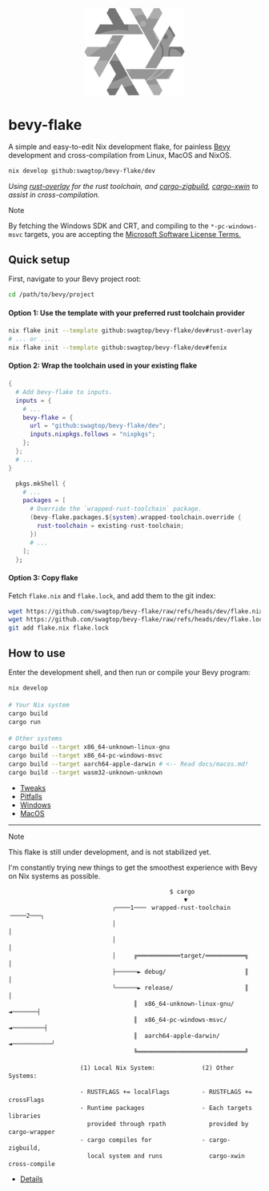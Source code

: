 <div align="center"> <img src="bevy-flake.svg" width="200"/> </div>

# bevy-flake

A simple and easy-to-edit Nix development flake, for painless [Bevy][bevy]
development and cross-compilation from Linux, MacOS and NixOS.

```sh
nix develop github:swagtop/bevy-flake/dev
```

*Using [rust-overlay][overlay] for the rust toolchain,
and [cargo-zigbuild][zigbuild], [cargo-xwin][xwin] to assist in
cross-compilation.*

[bevy]: https://github.com/bevyengine/bevy
[overlay]: https://github.com/oxalica/rust-overlay/
[zigbuild]: https://github.com/rust-cross/cargo-zigbuild
[xwin]: https://github.com/rust-cross/cargo-xwin

> [!NOTE]
> By fetching the Windows SDK and CRT, and compiling to the `*-pc-windows-msvc`
> targets, you are accepting the [Microsoft Software License Terms.][license]

[license]: https://go.microsoft.com/fwlink/?LinkId=2086102

## Quick setup

First, navigate to your Bevy project root:

```sh
cd /path/to/bevy/project
```
#### Option 1: Use the template with your preferred rust toolchain provider

```sh
nix flake init --template github:swagtop/bevy-flake/dev#rust-overlay
# ... or ...
nix flake init --template github:swagtop/bevy-flake/dev#fenix
```

#### Option 2: Wrap the toolchain used in your existing flake

```nix
{
  # Add bevy-flake to inputs.
  inputs = {
    # ...
    bevy-flake = {
      url = "github:swagtop/bevy-flake/dev";
      inputs.nixpkgs.follows = "nixpkgs";
    };
  };
  # ...
}
```

```nix
  pkgs.mkShell {
    # ...
    packages = [
      # Override the `wrapped-rust-toolchain` package.
      (bevy-flake.packages.${system}.wrapped-toolchain.override {
        rust-toolchain = existing-rust-toolchain;
      })
      # ...
    ];
  };
```

#### Option 3: Copy flake

Fetch `flake.nix` and `flake.lock`, and add them to the git index:

```sh
wget https://github.com/swagtop/bevy-flake/raw/refs/heads/dev/flake.nix
wget https://github.com/swagtop/bevy-flake/raw/refs/heads/dev/flake.lock
git add flake.nix flake.lock
```

## How to use

Enter the development shell, and then run or compile your Bevy program:

```sh
nix develop

# Your Nix system
cargo build
cargo run

# Other systems
cargo build --target x86_64-unknown-linux-gnu
cargo build --target x86_64-pc-windows-msvc
cargo build --target aarch64-apple-darwin # <-- Read docs/macos.md!
cargo build --target wasm32-unknown-unknown
```

- [Tweaks](docs/tweaks.md)
- [Pitfalls](docs/pitfalls.md)
- [Windows](docs/windows.md)
- [MacOS](docs/macos.md)

--------------------------------------------------------------------------------

> [!NOTE]
> This flake is still under development, and is not stabilized yet.
>
> I'm constantly trying new things to get the smoothest experience with Bevy on
> Nix systems as possible.

```
                                             $ cargo
                                                 ▼
                             ╭────1───╴ wrapped-rust-toolchain ╶────2───╮
                             │                                          │
                             │                                          │
                             │     ╔════════════target/═══════════╗     │
                             ├──────► debug/                      ║     │
                             ╰──────► release/                    ║     │
                                   ║  x86_64-unknown-linux-gnu/ ◄───────┤
                                   ║  x86_64-pc-windows-msvc/ ◄─────────┤
                                   ║  aarch64-apple-darwin/ ◄───────────╯
                                   ╚══════════════════════════════╝

                    (1) Local Nix System:             (2) Other Systems:

                    - RUSTFLAGS += localFlags         - RUSTFLAGS += crossFlags
                    - Runtime packages                - Each targets libraries
                      provided through rpath            provided by cargo-wrapper
                    - cargo compiles for              - cargo-zigbuild,
                      local system and runs             cargo-xwin cross-compile
```

- [Details](docs/details.md)
